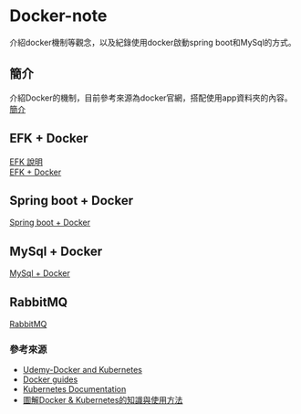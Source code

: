 # Docker-note
介紹docker機制等觀念，以及紀錄使用docker啟動spring boot和MySql的方式。
  
## 簡介
介紹Docker的機制，目前參考來源為docker官網，搭配使用app資料夾的內容。  
[簡介](/%E7%B0%A1%E4%BB%8B/)


## EFK + Docker
[EFK 說明](佈署EFK.md)  
[EFK + Docker](EFK)

## Spring boot + Docker
[Spring boot + Docker](/%E4%BD%88%E7%BD%B2Springboot.md)

## MySql + Docker
[MySql + Docker](/MySql)

## RabbitMQ
[RabbitMQ](/RabbitMQ/RabbitMQ.md)


### 參考來源
* [Udemy-Docker and Kubernetes](https://www.udemy.com/course/docker-and-kubernetes-the-complete-guide)
* [Docker guides](https://docs.docker.com/get-started/overview/)
* [Kubernetes Documentation](https://kubernetes.io/docs/home/)
* [圖解Docker & Kubernetes的知識與使用方法](https://www.tenlong.com.tw/products/9789864765508)